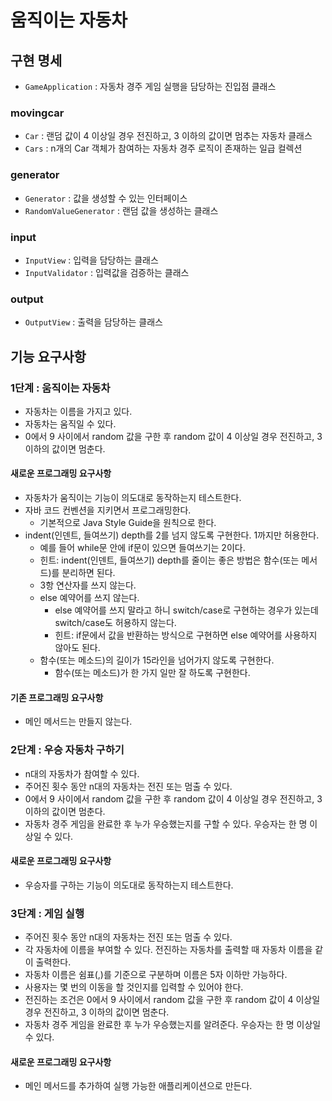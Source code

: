 # 움직이는 자동차

## 구현 명세

- `GameApplication` : 자동차 경주 게임 실행을 담당하는 진입점 클래스

### movingcar

- `Car` : 랜덤 값이 4 이상일 경우 전진하고, 3 이하의 값이면 멈추는 자동차 클래스
- `Cars` : n개의 Car 객체가 참여하는 자동차 경주 로직이 존재하는 일급 컬렉션

### generator

- `Generator` : 값을 생성할 수 있는 인터페이스
- `RandomValueGenerator` : 랜덤 값을 생성하는 클래스

### input

- `InputView` : 입력을 담당하는 클래스
- `InputValidator` : 입력값을 검증하는 클래스

### output

- `OutputView` : 출력을 담당하는 클래스

## 기능 요구사항

### 1단계 : 움직이는 자동차

- 자동차는 이름을 가지고 있다.
- 자동차는 움직일 수 있다.
- 0에서 9 사이에서 random 값을 구한 후 random 값이 4 이상일 경우 전진하고, 3 이하의 값이면 멈춘다.

#### 새로운 프로그래밍 요구사항

- 자동차가 움직이는 기능이 의도대로 동작하는지 테스트한다.
- 자바 코드 컨벤션을 지키면서 프로그래밍한다.
    - 기본적으로 Java Style Guide을 원칙으로 한다.
- indent(인덴트, 들여쓰기) depth를 2를 넘지 않도록 구현한다. 1까지만 허용한다.
    - 예를 들어 while문 안에 if문이 있으면 들여쓰기는 2이다.
    - 힌트: indent(인덴트, 들여쓰기) depth를 줄이는 좋은 방법은 함수(또는 메서드)를 분리하면 된다.
    - 3항 연산자를 쓰지 않는다.
    - else 예약어를 쓰지 않는다.
        - else 예약어를 쓰지 말라고 하니 switch/case로 구현하는 경우가 있는데 switch/case도 허용하지 않는다.
        - 힌트: if문에서 값을 반환하는 방식으로 구현하면 else 예약어를 사용하지 않아도 된다.
    - 함수(또는 메소드)의 길이가 15라인을 넘어가지 않도록 구현한다.
        - 함수(또는 메소드)가 한 가지 일만 잘 하도록 구현한다.

#### 기존 프로그래밍 요구사항

- 메인 메서드는 만들지 않는다.

### 2단계 : 우승 자동차 구하기

- n대의 자동차가 참여할 수 있다.
- 주어진 횟수 동안 n대의 자동차는 전진 또는 멈출 수 있다.
- 0에서 9 사이에서 random 값을 구한 후 random 값이 4 이상일 경우 전진하고, 3 이하의 값이면 멈춘다.
- 자동차 경주 게임을 완료한 후 누가 우승했는지를 구할 수 있다. 우승자는 한 명 이상일 수 있다.

#### 새로운 프로그래밍 요구사항

- 우승자를 구하는 기능이 의도대로 동작하는지 테스트한다.

### 3단계 : 게임 실행

- 주어진 횟수 동안 n대의 자동차는 전진 또는 멈출 수 있다.
- 각 자동차에 이름을 부여할 수 있다. 전진하는 자동차를 출력할 때 자동차 이름을 같이 출력한다.
- 자동차 이름은 쉼표(,)를 기준으로 구분하며 이름은 5자 이하만 가능하다.
- 사용자는 몇 번의 이동을 할 것인지를 입력할 수 있어야 한다.
- 전진하는 조건은 0에서 9 사이에서 random 값을 구한 후 random 값이 4 이상일 경우 전진하고, 3 이하의 값이면 멈춘다.
- 자동차 경주 게임을 완료한 후 누가 우승했는지를 알려준다. 우승자는 한 명 이상일 수 있다.

#### 새로운 프로그래밍 요구사항

- 메인 메서드를 추가하여 실행 가능한 애플리케이션으로 만든다.
